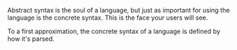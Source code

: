 Abstract syntax is the soul of a language, but just as important for using the language is the concrete syntax. This is the face your users will see.

To a first approximation, the concrete syntax of a language is defined by how it's parsed.
